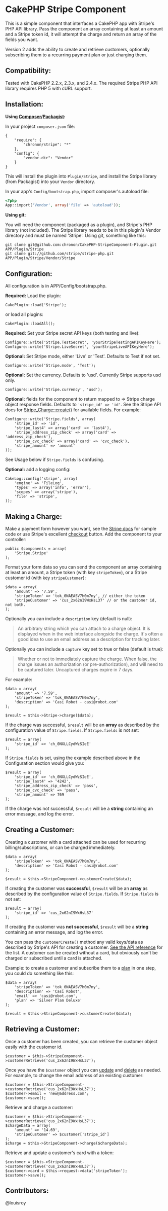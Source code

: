 CakePHP Stripe Component
========================

This is a simple component that interfaces a CakePHP app with Stripe's PHP API library. Pass the
component an array containing at least an amount and a Stripe token id, it will attempt the charge
and return an array of the fields you want. 

Version 2 adds the ability to create and retrieve customers, optionally subscribing them to
a recurring payment plan or just charging them. 

Compatibility:
--------------

Tested with CakePHP 2.2.x, 2.3.x, and 2.4.x. The required Stripe PHP API library requires PHP 5 with cURL 
support.

Installation:
-------------

**Using [Composer](http://getcomposer.org/)/[Packagist](https://packagist.org):**

In your project `composer.json` file:

```
{
	"require": {
		"chronon/stripe": "*"
	},
	"config": {
        "vendor-dir": "Vendor"
    }
}
```

This will install the plugin into `Plugin/Stripe`, and install the Stripe library 
(from Packagist) into your `Vendor` directory.

In your app's `Config/bootstrap.php`, import composer's autoload file:

```php
<?php
App::import('Vendor', array('file' => 'autoload'));
```
**Using git:**

You will need the component (packaged as a plugin), and Stripe's PHP library (not included). The
Stripe library needs to be in this plugin's Vendor directory and must be named 'Stripe'. Using git, 
something like this:

	git clone git@github.com:chronon/CakePHP-StripeComponent-Plugin.git APP/Plugin/Stripe  
	git clone git://github.com/stripe/stripe-php.git APP/Plugin/Stripe/Vendor/Stripe

Configuration:
--------------

All configuration is in APP/Config/bootstrap.php.

**Required:** Load the plugin:
	
	CakePlugin::load('Stripe');

or load all plugins:

	CakePlugin::loadAll();

**Required:** Set your Stripe secret API keys (both testing and live):

	Configure::write('Stripe.TestSecret', 'yourStripeTestingAPIKeyHere');
	Configure::write('Stripe.LiveSecret', 'yourStripeLiveAPIKeyHere');

**Optional:** Set Stripe mode, either 'Live' or 'Test'. Defaults to Test if not set.

	Configure::write('Stripe.mode', 'Test');

**Optional:** Set the currency. Defaults to 'usd'. Currently Stripe supports usd only.

	Configure::write('Stripe.currency', 'usd');

**Optional:** fields for the component to return mapped to => Stripe charge object response fields. 
Defaults to `'stripe_id' => 'id'`. See the Stripe API docs for [Stripe\_Charge::create()](https://stripe.com/docs/api?lang=php#create_charge) for available fields. For example:
	
	Configure::write('Stripe.fields', array(
		'stripe_id' => 'id',
		'stripe_last4' => array('card' => 'last4'),
		'stripe_address_zip_check' => array('card' => 'address_zip_check'),
		'stripe_cvc_check' => array('card' => 'cvc_check'),
		'stripe_amount' => 'amount'
	));

See Usage below if `Stripe.fields` is confusing.

**Optional:** add a logging config:

	CakeLog::config('stripe', array(
		'engine' => 'FileLog',
		'types' => array('info', 'error'),
		'scopes' => array('stripe'),
		'file' => 'stripe',
	));

Making a Charge:
----------------

Make a payment form however you want, see the [Stripe docs](https://stripe.com/docs/tutorials/forms)
for sample code or use Stripe's excellent [checkout](https://stripe.com/docs/checkout) button. Add 
the component to your controller:

	public $components = array(
		'Stripe.Stripe'
	);

Format your form data so you can send the component an array containing at least an amount, a Stripe 
token (with key `stripeToken`), or a Stripe customer id (with key `stripeCustomer`):

	$data = array(
		'amount' => '7.59',
		'stripeToken' => 'tok_0NAEASV7h0m7ny', // either the token
		'stripeCustomer' => 'cus_2x62nI9WxHsL37' // or the customer id, not both.
	);

Optionally you can include a `description` key (default is null):

> An arbitrary string which you can attach to a charge object. It is displayed when in the web 
> interface alongside the charge. It's often a good idea to use an email address as a description 
> for tracking later.

Optionally you can include a `capture` key set to true or false (default is true):

> Whether or not to immediately capture the charge. When false, the charge issues an authorization 
> (or pre-authorization), and will need to be captured later. Uncaptured charges expire in 7 days.

For example:

	$data = array(
		'amount' => '7.59',
		'stripeToken' => 'tok_0NAEASV7h0m7ny',
		'description' => 'Casi Robot - casi@robot.com'
	);

	$result = $this->Stripe->charge($data);

If the charge was successful, `$result` will be an **array** as described by the configuration value 
of `Stripe.fields`. If `Stripe.fields` is not set:

	$result = array(
		'stripe_id' => 'ch_0NXLLCydWzSIeE'
	);

If `Stripe.fields` is set, using the example described above in the Configuration section would 
give you:

	$result = array(
		'stripe_id' => 'ch_0NXLLCydWzSIeE',
		'stripe_last4' => '4242',
		'stripe_address_zip_check' => 'pass',
		'stripe_cvc_check' => 'pass',
		'stripe_amount' => 769
	);

If the charge was not successful, `$result` will be a **string** containing an error message, and 
log the error.

Creating a Customer:
--------------------

Creating a customer with a card attached can be used for recurring billing/subscriptions, or can be
charged immediately.

	$data = array(
		'stripeToken' => 'tok_0NAEASV7h0m7ny',
		'description' => 'Casi Robot - casi@robot.com'
	);

	$result = $this->StripeComponent->customerCreate($data);

If creating the customer was **successful**, `$result` will be an **array** as described by the 
configuration value of `Stripe.fields`. If `Stripe.fields` is not set:

	$result = array(
		'stripe_id' => 'cus_2x62nI9WxHsL37'
	);

If creating the customer was **not successful**, `$result` will be a **string** containing an error message, and 
log the error.

You can pass the `customerCreate()` method any valid keys/data as described by Stripe's API for
creating a customer. [See the API reference](https://stripe.com/docs/api#create_customer) for the
list. A customer can be created without a card, but obviously can't be charged or subscribed until
a card is attached. 

Example: to create a customer and subscribe them to a [plan](https://stripe.com/docs/api#plans)
in one step, you could do something like this:

	$data = array(
		'stripeToken' => 'tok_0NAEASV7h0m7ny',
		'description' => 'Casi Robot',
		'email' => 'casi@robot.com',
		'plan' => 'Silver Plan Deluxe'
	);

	$result = $this->StripeComponent->customerCreate($data);

Retrieving a Customer:
----------------------

Once a customer has been created, you can retrieve the customer object easily with the customer id.

	$customer = $this->StripeComponent->customerRetrieve('cus_2x62nI9WxHsL37');

Once you have the `$customer` object you can [update](https://stripe.com/docs/api#update_customer)
and [delete](https://stripe.com/docs/api#delete_customer) as needed. For example, to change the
email address of an existing customer:

	$customer = $this->StripeComponent->customerRetrieve('cus_2x62nI9WxHsL37');
	$customer->email = 'new@address.com';
	$customer->save();

Retrieve and charge a customer:

	$customer = $this->StripeComponent->customerRetrieve('cus_2x62nI9WxHsL37');
	$chargeData = array(
		'amount' => '14.69',
		'stripeCustomer' => $customer['stripe_id']
	);
	$charge = $this->StripeComponent->charge($chargeData);

Retrieve and update a customer's card with a token:

	$customer = $this->StripeComponent->customerRetrieve('cus_2x62nI9WxHsL37');
	$customer->card = $this->request->data['stripeToken'];
	$customer->save();

Contributors:
-------------

@louisroy
